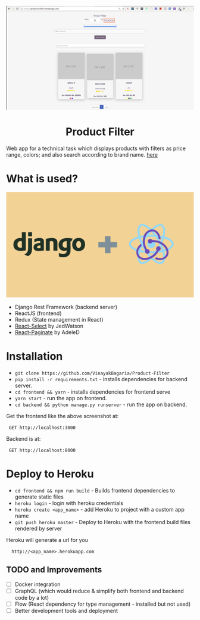 ![Image](/mainpage.png)
<h1 align="center"> Product Filter </h1>

Web app for a technical task which displays products with filters as price range, colors; and also search according to brand name.
[here](https://products-filter.herokuapp.com/)

What is used?
================  
 ![Image](/drr.png)
 - Django Rest Framework (backend server)
 - ReactJS (frontend)
 - Redux (State management in React)
 - [React-Select](https://github.com/JedWatson/react-select) by JedWatson
 - [React-Paginate](https://github.com/AdeleD/react-paginate) by AdeleD

Installation
===============

 - `git clone https://github.com/VinayakBagaria/Product-Filter`
 - `pip install -r requirements.txt` - installs dependencies for backend server.
 - `cd frontend && yarn` - installs dependencies for frontend serve
 - `yarn start` - run the app on frontend.
 - `cd backend && python manage.py runserver` - run the app on backend.

Get the frontend like the above screenshot at:

     GET http://localhost:3000

Backend is at:

     GET http://localhost:8000
     
Deploy to Heroku
================

 - `cd frontend && npm run build` - Builds frontend dependencies to generate static files
 - `heroku login` - login with heroku credentials
 - `heroku create <app_name>` - add Heroku to project with a custom app name
 - `git push heroku master` - Deploy to Heroku with the frontend build files rendered by server

 Heroku will generate a url for you

      http://<app_name>.herokuapp.com

 ## TODO and Improvements
- [ ] Docker integration
- [ ] GraphQL (which would reduce & simplify both frontend and backend code by a lot)
- [ ] Flow (React dependency for type management - installed but not used)
- [ ] Better development tools and deployment
